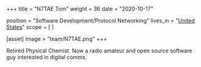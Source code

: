+++
title = "N7TAE Tom"
weight = 36
date = "2020-10-17"

position = "Software Development/Protocol Networking"
lives_in = "[United States](https://www.google.com/maps/place/United+States/)"
scope = [
]

[asset]
  image = "team/N7TAE.png"
+++

Retired Physical Chemist. Now a radio amateur and open source software guy
interested in digital comms.
